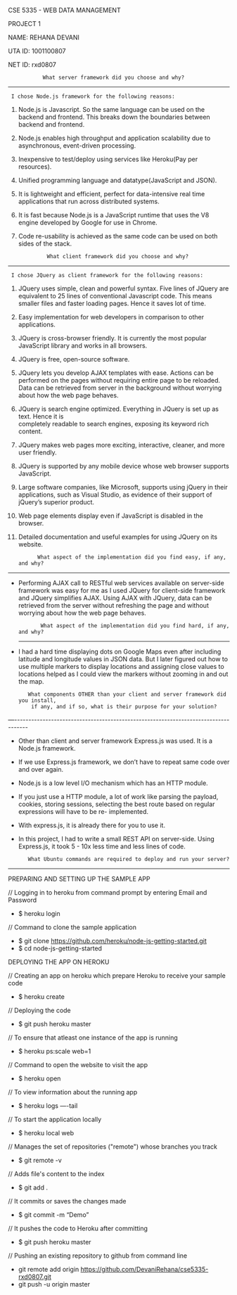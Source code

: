 CSE 5335 - WEB DATA MANAGEMENT 

PROJECT 1

NAME: REHANA DEVANI

UTA ID: 1001100807

NET ID: rxd0807

               What server framework did you choose and why?
---------------------------------------------------------------------------
   
     I chose Node.js framework for the following reasons:
   
1. Node.js is Javascript. So the same language can be used on the backend and frontend.
   This breaks down the boundaries between backend and frontend.

2. Node.js enables high throughput and application scalability due to asynchronous, 
   event-driven processing.

3. Inexpensive to test/deploy using services like Heroku(Pay per resources).

4. Unified programming language and datatype(JavaScript and JSON).

5. It is lightweight and efficient, perfect for data-intensive real time applications 
   that run across distributed systems.

6. It is fast because Node.js is a JavaScript runtime that uses the V8 engine developed
   by Google for use in Chrome.

7. Code re-usability is achieved as the same code can be used on both sides of the stack.



                What client framework did you choose and why?
---------------------------------------------------------------------------------- 
     
     I chose JQuery as client framework for the following reasons:
   
1. JQuery uses simple, clean and powerful syntax. Five lines of JQuery are equivalent to
   25 lines of conventional Javascript code. This means smaller files and faster loading 
   pages. Hence it saves lot of time.

2. Easy implementation for web developers in comparison to other applications.

3. JQuery is cross-browser friendly. It is currently the most popular JavaScript library
   and works in all browsers.

4. JQuery is free, open-source software.

5. JQuery lets you develop AJAX templates with ease. Actions can be performed on the pages
   without requiring entire page to be reloaded. Data can be retrieved from server in the
   background without worrying about how the web page behaves.

6. JQuery is search engine optimized. Everything in JQuery is set up as text. Hence it is  
   completely readable to search engines, exposing its keyword rich content.

7. JQuery makes web pages more exciting, interactive, cleaner, and more user friendly.

8. JQuery is supported by any mobile device whose web browser supports JavaScript.

9. Large software companies, like Microsoft, supports using jQuery in their applications,
   such as Visual Studio, as evidence of their support of jQuery’s superior product. 

10. Web page elements display even if JavaScript is disabled in the browser.

11. Detailed documentation and useful examples for using JQuery on its website.



              What aspect of the implementation did you find easy, if any,   and why?
------------------------------------------------------------------------------------

* Performing AJAX call to RESTful web services available on server-side framework was 
  easy for me as I used JQuery for client-side framework and JQuery simplifies AJAX.
  Using AJAX with JQuery, data can be retrieved from the server without refreshing the 
  page and without worrying about how the web page behaves.

  
  
             What aspect of the implementation did you find hard, if any,   and why?
  -------------------------------------------------------------------------------------
*  I had a hard time displaying dots on Google Maps even after including latitude and 
   longitude values in JSON data. But I later figured out how to use multiple markers to
   display locations and assigning close values to locations helped as I could view the 
   markers without zooming in and out the map.



          What components OTHER than your client and server framework did you install,
           if any, and if so, what is their purpose for your solution?
—-----------------------------------------------------------------------------------

* Other than client and server framework Express.js was used. It is a Node.js framework.

* If we use Express.js framework, we don’t have to repeat same code over and over again.
 
* Node.js is a low level I/O mechanism which has an HTTP module.

* If you just use a HTTP module, a lot of work like parsing the payload, cookies, storing
  sessions, selecting the best route based on regular expressions will have to be re-
  implemented. 

* With express.js, it is already there for you to use it.

* In this project, I had to write a small REST API on server-side. Using Express.js, it 
  took 5 - 10x less time and less lines of code.



         What Ubuntu commands are required to deploy and run your server?
------------------------------------------------------------------------------------- 
PREPARING AND SETTING UP THE SAMPLE APP

// Logging in to heroku from command prompt by entering Email and Password
- $ heroku login

// Command to clone the sample application
- $ git clone https://github.com/heroku/node-js-getting-started.git
- $ cd node-js-getting-started

DEPLOYING THE APP ON HEROKU

// Creating an app on heroku which prepare Heroku to receive your sample code
- $ heroku create

 // Deploying the code
- $ git push heroku master

// To ensure that atleast one instance of the app is running
- $ heroku ps:scale web=1

// Command to open the website to visit the app
- $ heroku open

// To view information about the running app
- $ heroku logs —-tail

// To start the application locally
- $ heroku local web

// Manages the set of repositories ("remote") whose branches you track
- $ git remote -v

// Adds file's content to the index
- $ git add .

// It commits or saves the changes made
- $ git commit -m “Demo”

// It pushes the code to Heroku after committing
- $ git push heroku master

// Pushing an existing repository to github from command line
- git remote add origin https://github.com/DevaniRehana/cse5335-rxd0807.git
- git push -u origin master

